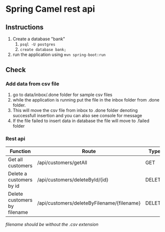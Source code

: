 # Spring Camel rest api

## Instructions

1. Create a database "bank"
    1. `psql -U postgres`
    2. `create database bank;`
2. run the application using `mvn spring-boot:run`

## Check

### Add data from csv file

1. go to data/inbox/.done folder for sample csv files
2. while the application is running put the file in the inbox folder from .done folder.
3. This will move the csv file from inbox to .done folder denoting successfull insertion and you can also see console for message
4. If the file failed to insert data in database the file will move to .failed folder

### Rest api

| Function                     | Route                                      | Type   | Return                            |
| ---------------------------- | ------------------------------------------ | ------ | --------------------------------- |
| Get all customers            | /api/customers/getAll                      | GET    | Customers[]                       |
| Delete a customers by id     | /api/customers/deleteById/{id}             | DELETE | Customer                          |
| Delete customers by filename | /api/customers/deleteByFilename/{filename} | DELETE | String denoting customers deleted |

_filename should be without the .csv extension_
